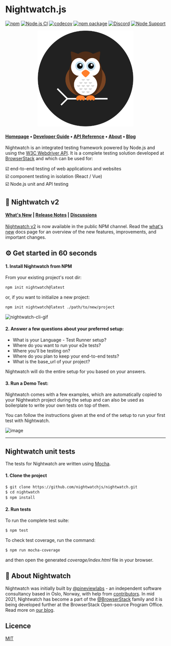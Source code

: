 # Nightwatch.js

[![npm](https://img.shields.io/npm/v/nightwatch.svg)](https://www.npmjs.com/package/nightwatch)
[![Node.js CI](https://github.com/nightwatchjs/nightwatch/actions/workflows/build-node.yaml/badge.svg?branch=main)](https://github.com/nightwatchjs/nightwatch/actions/workflows/build-node.yaml)
[![codecov](https://codecov.io/gh/nightwatchjs/nightwatch/branch/main/graph/badge.svg?token=MSObyfECEh)](https://codecov.io/gh/nightwatchjs/nightwatch)
[![npm package](https://img.shields.io/npm/dm/nightwatch.svg)](https://www.npmjs.com/package/nightwatch)
[![Discord][discord-badge]][discord]
[![Node Support](https://img.shields.io/badge/node-%3E12.x-brightgreen.svg)](https://github.com/nightwatchjs/nightwatch/blob/27a855a2ec0c2008073708d5a2286c2819584fdc/.github/workflows/build-node.yaml#L19)


<p align="center">
  <img alt="Nightwatch.js Logo" src="https://raw.githubusercontent.com/nightwatchjs/nightwatch/main/.github/assets/nightwatch-logo.png" width=300 />
</p>

#### [Homepage](https://nightwatchjs.org) &bullet; [Developer Guide](https://nightwatchjs.org/guide) &bullet; [API Reference](https://nightwatchjs.org/api) &bullet; [About](https://nightwatchjs.org/about) &bullet; [Blog](https://nightwatchjs.org/blog)

Nightwatch is an integrated testing framework powered by Node.js and using the [W3C Webdriver API](https://www.w3.org/TR/webdriver/). It is a complete testing solution developed at [BrowserStack](https://www.browserstack.com/) and which can be used for: 

☑️ end-to-end testing of web applications and websites<br>
☑️ component testing in isolation (React / Vue)<br>
☑️ Node.js unit and API testing

## 🚀 Nightwatch v2

#### [What's New](https://nightwatchjs.org/guide/getting-started/whats-new-v2.html) | [Release Notes](https://github.com/nightwatchjs/nightwatch/releases/tag/v2.0.0) | [Discussions](https://github.com/nightwatchjs/nightwatch/discussions)

[Nightwatch v2](https://github.com/nightwatchjs/nightwatch/releases/tag/v2.0.0) is now available in the public NPM channel. Read the [what's new](https://nightwatchjs.org/guide/getting-started/whats-new-v2.html) docs page for an overview of the new features, improvements, and important changes.

## ⚙️ Get started in 60 seconds

#### 1. Install Nightwatch from NPM

From your existing project's root dir:

```sh
npm init nightwatch@latest
```

or, if you want to initialize a new project:


```sh
npm init nightwatch@latest ./path/to/new/project
```


![nightwatch-cli-gif](https://user-images.githubusercontent.com/39924567/174841680-59664ff6-da2d-44a3-a1df-52d22c69b1e2.gif)

#### 2. Answer a few questions about your preferred setup:

- What is your Language - Test Runner setup? 
- Where do you want to run your e2e tests? 
- Where you'll be testing on? 
- Where do you plan to keep your end-to-end tests? 
- What is the base_url of your project? 

Nightwatch will do the entire setup for you based on your answers.

#### 3. Run a Demo Test:

Nightwatch comes with a few examples, which are automatically copied to your Nightwatch project during the setup and can also be used as boilerplate to write your own tests on top of them.

You can follow the instructions given at the end of the setup to run your first test with Nightwatch.

<img width="413" alt="image" src="https://user-images.githubusercontent.com/39924567/174763723-aff4d501-6320-402c-81cc-de75fbb5e8f0.png">

---

## Nightwatch unit tests
The tests for Nightwatch are written using [Mocha](http://mochajs.org/).

#### 1. Clone the project
```sh
$ git clone https://github.com/nightwatchjs/nightwatch.git
$ cd nightwatch
$ npm install
```

#### 2. Run tests
To run the complete test suite:

```sh
$ npm test
```

To check test coverage, run the command:

```sh
$ npm run mocha-coverage
```
and then open the generated _coverage/index.html_ file in your browser.

## 🦉 About Nightwatch
Nightwatch was initially built by [@pineviewlabs](https://github.com/pineviewlabs/) - an independent software consultancy based in Oslo, Norway, with help from [contributors](https://github.com/nightwatchjs/nightwatch/graphs/contributors). In mid 2021, Nightwatch has become a part of the [@BrowserStack](https://github.com/browserstack) family and it is being developed further at the BrowserStack Open-source Program Office. Read more on [our blog](https://nightwatchjs.org/blog/nightwatch-has-joined-the-browserstack-family.html).

## Licence
[MIT](https://github.com/nightwatchjs/nightwatch/blob/main/LICENSE.md)

[discord-badge]: https://img.shields.io/discord/618399631038218240.svg?color=7389D8&labelColor=6A7EC2&logo=discord&logoColor=ffffff&style=flat-square
[discord]: https://discord.gg/SN8Da2X
